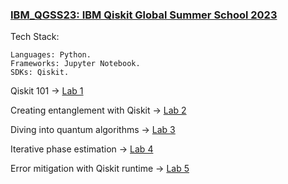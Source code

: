 ### [IBM_QGSS23: IBM Qiskit Global Summer School 2023](https://github.com/bavba/Quantum_computing/tree/main/IBM_QGSS23)

Tech Stack:
	
	Languages: Python.
	Frameworks: Jupyter Notebook.
	SDKs: Qiskit.

Qiskit 101 -> [Lab 1](https://github.com/bavba/Quantum_computing/blob/main/IBM_QGSS23/labs/lab1_qiskit_101.ipynb)

Creating entanglement with Qiskit -> [Lab 2](https://github.com/bavba/Quantum_computing/blob/main/IBM_QGSS23/labs/lab2_creating_entanglement_with_qiskit.ipynb)

Diving into quantum algorithms -> [Lab 3](https://github.com/bavba/Quantum_computing/blob/main/IBM_QGSS23/labs/lab3_diving_into_quantum_algorithms.ipynb)

Iterative phase estimation -> [Lab 4](https://github.com/bavba/Quantum_computing/blob/main/IBM_QGSS23/labs/lab4_iterative_phase_estimation.ipynb)

Error mitigation with Qiskit runtime -> [Lab 5](https://github.com/bavba/Quantum_computing/blob/main/IBM_QGSS23/labs/lab5_error_mitigation_with_qiskit_runtime.ipynb)
